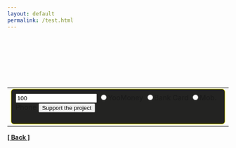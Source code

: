 ```yaml
---
layout: default
permalink: /test.html
---
```

<center>
  <a style="width:200px;height:100px;display:block;margin-bottom:0.6em;background:url(https://yoomoney.ru/transfer/balance-informer/balance?id=28869014&key=226A2D499DF3688B) 0 0 no-repeat"></a>
</center>
<table cellPadding="0" cellSpacing="0"><tr><td><div style="padding:0.6em;background-color:#232322;border:1px solid #ffff00;border-radius:7px">
    <form action="https://yoomoney.ru/quickpay/confirm.xml" method="post"><input type="hidden" name="receiver" value="41001263743821"/>
      <input name="sum" width="640" value="100"/><input type="hidden" name="origin" value="button"/><input type="hidden" name="quickpay-form" value="small"/>
      <input type="hidden" name="targets" value="Support unknownproject / Поддержка unknownproject"/><input type="hidden" name="comment" value="Donate via My balance"/>
	  <input type="hidden" name="need-fio" value="false">
      <input type="hidden" name="need-email" value="true">
      <input type="hidden" name="need-phone" value="false">
      <input type="hidden" name="need-address" value="false">
	  <label><input type="radio" name="paymentType" value="PC">YooMoney</label>
      <label><input type="radio" name="paymentType" value="AC">Bank Card</label>
	  <label><input type="radio" name="paymentType" value="MC">Mob. Phone</label>
      <input type="submit" width="640" value="Support the project"/>
	</form></div></td></tr>
</table>



**[[ Back ]](./)**